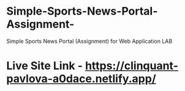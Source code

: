 # Simple-Sports-News-Portal-Assignment-
Simple Sports News Portal (Assignment) for Web Application LAB
# Live Site Link - https://clinquant-pavlova-a0dace.netlify.app/
